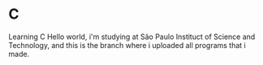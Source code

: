 # C
Learning C
Hello world, i'm studying at São Paulo Instituct of Science and Technology, and this is the branch where i uploaded all programs that i made.
